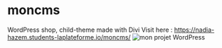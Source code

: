 # moncms
WordPress shop, child-theme made with Divi 
Visit here : https://nadia-hazem.students-laplateforme.io/moncms/
![mon projet WordPress](https://screenshot.png)
